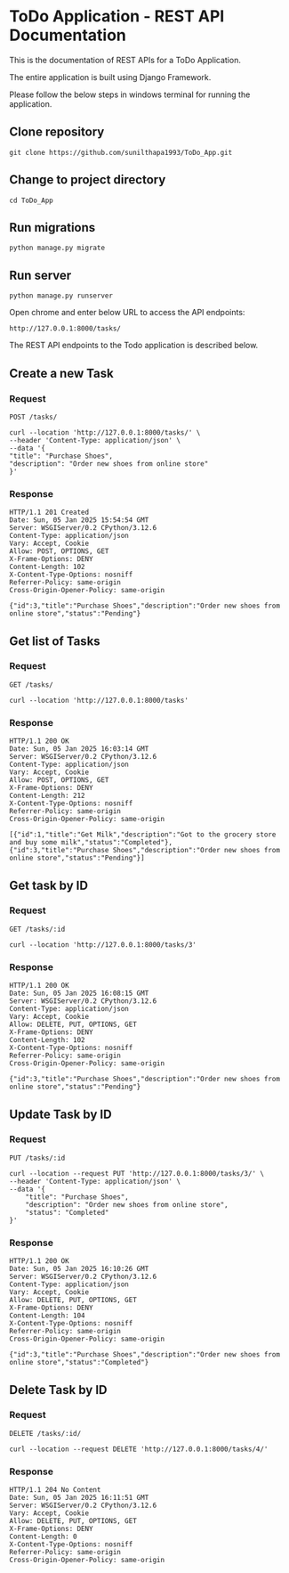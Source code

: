 # ToDo Application - REST API Documentation

This is the documentation of REST APIs for a ToDo Application.

The entire application is built using Django Framework.

Please follow the below steps in windows terminal for running the application.

## Clone repository

    git clone https://github.com/sunilthapa1993/ToDo_App.git

## Change to project directory

    cd ToDo_App

## Run migrations

    python manage.py migrate

## Run server

    python manage.py runserver

Open chrome and enter below URL to access the API endpoints: 

    http://127.0.0.1:8000/tasks/

The REST API endpoints to the Todo application is described below.

## Create a new Task

### Request

`POST /tasks/`

    curl --location 'http://127.0.0.1:8000/tasks/' \
    --header 'Content-Type: application/json' \
    --data '{
    "title": "Purchase Shoes",
    "description": "Order new shoes from online store"
    }'

### Response

    HTTP/1.1 201 Created
    Date: Sun, 05 Jan 2025 15:54:54 GMT
    Server: WSGIServer/0.2 CPython/3.12.6
    Content-Type: application/json
    Vary: Accept, Cookie
    Allow: POST, OPTIONS, GET
    X-Frame-Options: DENY
    Content-Length: 102
    X-Content-Type-Options: nosniff
    Referrer-Policy: same-origin
    Cross-Origin-Opener-Policy: same-origin
     
    {"id":3,"title":"Purchase Shoes","description":"Order new shoes from online store","status":"Pending"}

## Get list of Tasks

### Request

`GET /tasks/`

    curl --location 'http://127.0.0.1:8000/tasks'

### Response

    HTTP/1.1 200 OK
    Date: Sun, 05 Jan 2025 16:03:14 GMT
    Server: WSGIServer/0.2 CPython/3.12.6
    Content-Type: application/json
    Vary: Accept, Cookie
    Allow: POST, OPTIONS, GET
    X-Frame-Options: DENY
    Content-Length: 212
    X-Content-Type-Options: nosniff
    Referrer-Policy: same-origin
    Cross-Origin-Opener-Policy: same-origin
     
    [{"id":1,"title":"Get Milk","description":"Got to the grocery store and buy some milk","status":"Completed"},        {"id":3,"title":"Purchase Shoes","description":"Order new shoes from online store","status":"Pending"}]

## Get task by ID

### Request

`GET /tasks/:id`

    curl --location 'http://127.0.0.1:8000/tasks/3'

### Response

    HTTP/1.1 200 OK
    Date: Sun, 05 Jan 2025 16:08:15 GMT
    Server: WSGIServer/0.2 CPython/3.12.6
    Content-Type: application/json
    Vary: Accept, Cookie
    Allow: DELETE, PUT, OPTIONS, GET
    X-Frame-Options: DENY
    Content-Length: 102
    X-Content-Type-Options: nosniff
    Referrer-Policy: same-origin
    Cross-Origin-Opener-Policy: same-origin
     
    {"id":3,"title":"Purchase Shoes","description":"Order new shoes from online store","status":"Pending"}

## Update Task by ID

### Request

`PUT /tasks/:id`

    curl --location --request PUT 'http://127.0.0.1:8000/tasks/3/' \
    --header 'Content-Type: application/json' \
    --data '{
        "title": "Purchase Shoes",
        "description": "Order new shoes from online store",
        "status": "Completed"
    }'

### Response

    HTTP/1.1 200 OK
    Date: Sun, 05 Jan 2025 16:10:26 GMT
    Server: WSGIServer/0.2 CPython/3.12.6
    Content-Type: application/json
    Vary: Accept, Cookie
    Allow: DELETE, PUT, OPTIONS, GET
    X-Frame-Options: DENY
    Content-Length: 104
    X-Content-Type-Options: nosniff
    Referrer-Policy: same-origin
    Cross-Origin-Opener-Policy: same-origin
     
    {"id":3,"title":"Purchase Shoes","description":"Order new shoes from online store","status":"Completed"}

## Delete Task by ID

### Request

`DELETE /tasks/:id/`

    curl --location --request DELETE 'http://127.0.0.1:8000/tasks/4/'

### Response

    HTTP/1.1 204 No Content
    Date: Sun, 05 Jan 2025 16:11:51 GMT
    Server: WSGIServer/0.2 CPython/3.12.6
    Vary: Accept, Cookie
    Allow: DELETE, PUT, OPTIONS, GET
    X-Frame-Options: DENY
    Content-Length: 0
    X-Content-Type-Options: nosniff
    Referrer-Policy: same-origin
    Cross-Origin-Opener-Policy: same-origin
